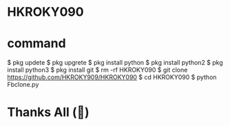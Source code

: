 # HKROKY090
# command 
$ pkg updete 
$ pkg upgrete
$ pkg install python 
$ pkg install python2
$ pkg install python3 
$ pkg install git
$ rm -rf HKROKY090
$ git clone https://github.com/HKROKY909/HKROKY090
$ cd HKROKY090
$ python Fbclone.py

# Thanks All (💝)
